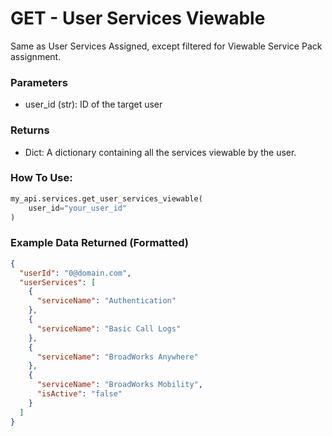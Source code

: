 # GET - User Services Viewable

Same as User Services Assigned, except filtered for Viewable Service Pack assignment.

### Parameters

*   user\_id (str): ID of the target user

### Returns

*   Dict: A dictionary containing all the services viewable by the user.

### How To Use:

```python
my_api.services.get_user_services_viewable(
    user_id="your_user_id"
)
```

### Example Data Returned (Formatted)

```json
{
  "userId": "0@domain.com",
  "userServices": [
    {
      "serviceName": "Authentication"
    },
    {
      "serviceName": "Basic Call Logs"
    },
    {
      "serviceName": "BroadWorks Anywhere"
    },
    {
      "serviceName": "BroadWorks Mobility",
      "isActive": "false"
    }
  ]
}
```